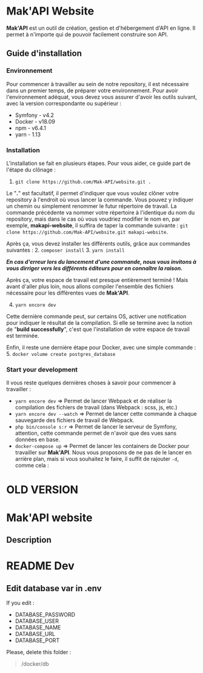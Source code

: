 # Mak'API Website

**Mak'API** est un outil de création, gestion et d'hébergement d'API en ligne. Il permet à n'importe qui de pouvoir facilement construire son API.

## Guide d'installation

### Environnement

Pour commencer à travailler au sein de notre repository, il est nécessaire dans un premier temps, de préparer votre environnement. Pour avoir l'environnement adéquat, vous devez vous assurer d'avoir les outils suivant, avec la version correspondante ou supérieur :
* Symfony - v4.2
* Docker - v18.09
* npm - v6.4.1
* yarn  - 1.13

### Installation

L'installation se fait en plusieurs étapes. Pour vous aider, ce guide part de l'étape du clônage :
1. `git clone https://github.com/Mak-API/website.git .`

Le "**.**" est facultatif, il permet d'indiquer que vous voulez clôner votre repository à l'endroit où vous lancer la commande. Vous pouvez y indiquer un chemin ou simplement renommer le futur répertoire de travail. La commande précédente va nommer votre répertoire à l'identique du nom du repository, mais dans le cas où vous voudriez modifier le nom en, par exemple, **makapi-website**, il suffira de taper la commande suivante : `git clone https://github.com/Mak-API/website.git makapi-website`.

Après ça, vous devez installer les différents outils, grâce aux commandes suivantes :
2. `composer install`
3. `yarn install`

_**En cas d'erreur lors du lancement d'une commande, nous vous invitons à vous dirriger vers les différents éditeurs pour en connaître la raison.**_

Après ça, votre espace de travail est presque entièrement terminé ! Mais avant d'aller plus loin, nous allons compiler l'ensemble des fichiers nécessaire pour les différentes vues de **Mak'API**.

4. `yarn encore dev`

Cette dernière commande peut, sur certains OS, activer une notification pour indiquer le résultat de la compilation. Si elle se termine avec la notion de "**build successfully**", c'est que l'installation de votre espace de travail est terminée.

Enfin, il reste une dernière étape pour Docker, avec une simple commande :
5. `docker volume create postgres_database`

### Start your development

Il vous reste quelques dernières choses à savoir pour commencer à travailler :
* `yarn encore dev` => Permet de lancer Webpack et de réaliser la compilation des fichiers de travail (dans Webpack : scss, js, etc.)
* `yarn encore dev --watch` => Permet de lancer cette commande à chaque sauvegarde des fichiers de travail de Webpack.
* `php bin/console s:r` => Permet de lancer le serveur de Symfony, attention, cette commande permet de n'avoir que des vues sans données en base.
* `docker-compose up` => Permet de lancer les containers de Docker pour travailler sur **Mak'API**. Nous vous proposons de ne pas de le lancer en arrière plan, mais si vous souhaitez le faire, il suffit de rajouter `-d`, comme cela :


# OLD VERSION
# Mak'API website

## Description


# README Dev

## Edit database var in .env

If you edit :
* DATABASE_PASSWORD
* DATABASE_USER
* DATABASE_NAME
* DATABASE_URL
* DATABASE_PORT

Please, delete this folder :
> /docker/db
